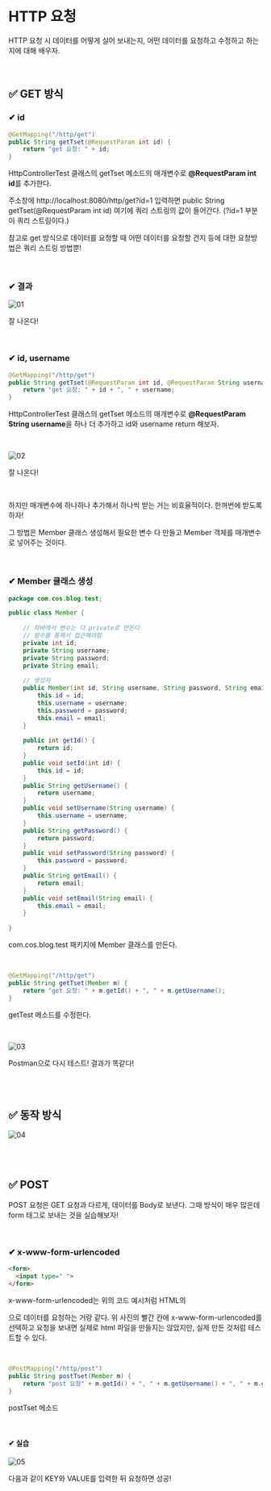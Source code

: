 # HTTP 요청

HTTP 요청 시 데이터를 어떻게 실어 보내는지, 어떤 데이터를 요청하고 수정하고 하는지에 대해 배우자.

<br>

## ✅ GET 방식

### ✔ id 

```java
@GetMapping("/http/get")
public String getTset(@RequestParam int id) {
	return "get 요청: " + id;
}
```

HttpControllerTest 클래스의 getTset 메소드의 매개변수로 **@RequestParam int id**를 추가한다.

주소창에 http://localhost:8080/http/get?id=1 입력하면 public String getTset(@RequestParam int id) 여기에 쿼리 스트링의 값이 들어간다. (?id=1 부분이 쿼리 스트링이다.)

참고로 get 방식으로 데이터를 요청할 때 어떤 데이터를 요청할 건지 등에 대한 요청방법은 쿼리 스트링 방법뿐!

 <br>

### ✔ 결과

![01](img/06/01.png)

잘 나온다!

<br>

### ✔ id, username 

```java
@GetMapping("/http/get")
public String getTset(@RequestParam int id, @RequestParam String username) {
	return "get 요청: " + id + ", " + username;
}
```

HttpControllerTest 클래스의 getTset 메소드의 매개변수로 **@RequestParam String username**을 하나 더 추가하고 id와 username return 해보자.

<br>

![02](img/06/02.png)

잘 나온다!

<br>

하지만 매개변수에 하나하나 추가해서 하나씩 받는 거는 비효율적이다. 한꺼번에 받도록 하자!

그 방법은 Member 클래스 생성해서 필요한 변수 다 만들고 Member 객체를 매개변수로 넣어주는 것이다.

<br>

### ✔ Member 클래스 생성

```java
package com.cos.blog.test;

public class Member {
	
	// 자바에서 변수는 다 private로 만든다
	// 함수를 통해서 접근해야함
	private int id;
	private String username;
	private String password;
	private String email;
	
	// 생성자
	public Member(int id, String username, String password, String email) {
		this.id = id;
		this.username = username;
		this.password = password;
		this.email = email;
	}
	
	public int getId() {
		return id;
	}
	public void setId(int id) {
		this.id = id;
	}
	public String getUsername() {
		return username;
	}
	public void setUsername(String username) {
		this.username = username;
	}
	public String getPassword() {
		return password;
	}
	public void setPassword(String password) {
		this.password = password;
	}
	public String getEmail() {
		return email;
	}
	public void setEmail(String email) {
		this.email = email;
	}
	
}
```

com.cos.blog.test 패키지에 Member 클래스를 만든다.

<br>

```java
@GetMapping("/http/get")
public String getTset(Member m) {
	return "get 요청: " + m.getId() + ", " + m.getUsername();
}
```

getTest 메소드를 수정한다. 

<br>

![03](img/06/03.png)

Postman으로 다시 테스트! 결과가 똑같다!

<br><br>

## ✅ 동작 방식

![04](img/06/04.png)

<br><br>

## ✅ POST 

POST 요청은 GET 요청과 다르게, 데이터를 Body로 보낸다. 그때 방식이 매우 많은데 form 태그로 보내는 것을 실습해보자!

<br>

### ✔ x-www-form-urlencoded

```html
<form>
  <input type=" ">
</form>
```

x-www-form-urlencoded는 위의 코드 예시처럼 HTML의 <form>으로 데이터를 요청하는 거랑 같다. 위 사진의 빨간 칸에 x-www-form-urlencoded를 선택하고 요청을 보내면 실제로 html 파일을 만들지는 않았지만, 실제 만든 것처럼 테스트할 수 있다. 

<br>

```java
@PostMapping("/http/post")
public String postTset(Member m) {
	return "post 요청" + m.getId() + ", " + m.getUsername() + ", " + m.getPassword() + ", " + m.getEmail();
}
```

postTset 메소드

<br>

#### ✔ 실습

![05](img/06/05.png)

다음과 같이 KEY와 VALUE를 입력한 뒤 요청하면 성공!
